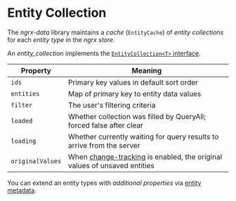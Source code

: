 # Entity Collection

The _ngrx-data_ library maintains a _cache_ (`EntityCache`) of
_entity collections_ for each _entity type_ in the _ngrx store_.

An _entity_collection_  implements the [`EntityCollection<T>` interface](../lib/src/reducers/entity-reducer.ts).

| Property   | Meaning                                  |
| ---------- |------------------------------------------|
| `ids`      | Primary key values in default sort order |
| `entities` | Map of primary key to entity data values |
| `filter`   | The user's filtering criteria            |
| `loaded`   | Whether collection was filled by QueryAll; forced false after clear |
| `loading`  | Whether currently waiting for query results to arrive from the server |
| `originalValues` | When [change-tracking](change-tracker.md) is enabled, the original values of unsaved entities |

You can extend an entity types with _additional properties_ via 
[entity metadata](entity-metadata.md#additional-collection-state).
